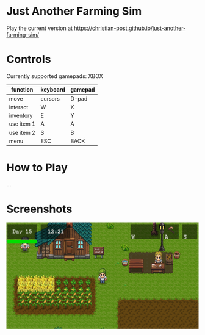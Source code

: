 # Just Another Farming Sim

Play the current version at https://christian-post.github.io/just-another-farming-sim/


# Controls 

Currently supported gamepads: XBOX 

| function             | keyboard | gamepad  |
| ---------------      | -------- | -------- |
| move                 | cursors  | D-pad    |
| interact             | W        | X        |
| inventory            | E        | Y        |
| use item 1           | A        | A        |
| use item 2           | S        | B        |
| menu                 | ESC      | BACK     |


# How to Play

...

# Screenshots

![Screenshot #1](https://github.com/christian-post/just-another-farming-sim/blob/main/assets/images/other/thumbnail.png?raw=true)
